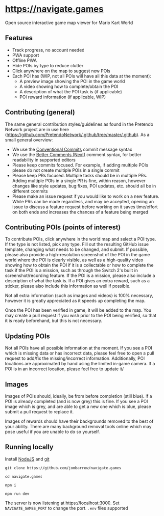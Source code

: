 # https://navigate.games

Open source interactive game map viewer for Mario Kart World

## Features

- Track progress, no account needed
- PWA support
- Offline PWA
- Hide POIs by type to reduce clutter
- Click anywhere on the map to suggest new POIs
- Each POI has (WIP, not all POIs will have all this data at the moment):
	- A preview image showing the POI in the game world
	- A video showing how to complete/obtain the POI
	- A description of what the POI task is (if applicable)
	- POI reward information (if applicable, WIP)

## Contributing (general)

The same general contribution styles/guidelines as found in the Pretendo Network project are in use here (https://github.com/PretendoNetwork/.github/tree/master/.github). As a small general overview:

- We use the [Conventional Commits](https://conventionalcommits.org) commit message syntax
- We use the [Better Comments (Next)](https://github.com/edwinhuish/better-comments-next) comment syntax, for better readability in supported editors
- Please keep commits focused. For example, if adding multiple POIs please do not create multiple POIs in a single commit
- Please keep PRs focused. Multiple tasks should be in multiple PRs. Adding multiple POIs in a single PR is fine, within reason, however changes like style updates, bug fixes, POI updates, etc. should all be in different commits
- Please make an issue request if you would like to work on a new feature. While PRs can be made regardless, and may be accepted, opening an issue to discuss a feature request before working on it saves time/effort on both ends and increases the chances of a feature being merged

## Contributing POIs (points of interest)

To contribute POIs, click anywhere in the world map and select a POI type. If the type is not listed, pick any type. Fill out the resulting GitHub issue template, changing what needs to be changed, and submit. If possible, please also provide a high-resolution screenshot of the POI in the game world where the POI is clearly visible, as well as a high-quality video showing how to obtain the POI if it is a collectable or how to complete the task if the POI is a mission, such as through the Switch 2's built in screenshot/recording feature. If the POI is a mission, please also include a description of what the task is. If a POI gives an extra reward, such as a sticker, please also include this information as well if possible.

Not all extra information (such as images and videos) is 100% necessary, however it is greatly appreciated as it speeds up completing the map.

Once the POI has been verified in game, it will be added to the map. You may create a pull request if you wish prior to the POI being verified, so that it is ready beforehand, but this is not necessary.

## Updating POIs

Not all POIs have all possible information at the moment. If you see a POI which is missing data or has incorrect data, please feel free to open a pull request to add/fix the missing/incorrect information. Additionally, POI locations are approximated by hand using the limited in-game camera. If a POI is in an incorrect location, please feel free to update it/

## Images

Images of POIs should, ideally, be from before completion (still blue). If a POI is already completed (and is now grey) this is fine. If you see a POI image which is grey, and are able to get a new one which is blue, please submit a pull request to replace it.

Images of rewards should have their backgrounds removed to the best of your ability. There are many background removal tools online which may pose useful if you are unable to do so yourself.

## Running locally

Install [NodeJS](https://nodejs.org) and [git](https://git-scm.com)

```
git clone https://github.com/jonbarrow/navigate.games

cd navigate.games

npm i

npm run dev
```

The server is now listening at https://localhost:3000. Set `NAVIGATE_GAMES_PORT` to change the port. `.env` files supported

